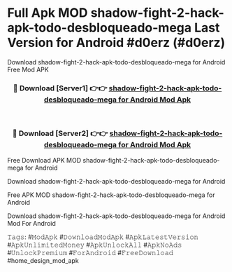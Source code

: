 # Full Apk MOD shadow-fight-2-hack-apk-todo-desbloqueado-mega Last Version for Android #d0erz (#d0erz)
Download shadow-fight-2-hack-apk-todo-desbloqueado-mega for Android Free Mod APK

<div align="center">
<h3>🔴 Download [Server1] 👉👉 <a href="https://app.mediaupload.pro?title=shadow-fight-2-hack-apk-todo-desbloqueado-mega&ref=15F">shadow-fight-2-hack-apk-todo-desbloqueado-mega for Android Mod Apk</a></h3><br>

<h3>🔴 Download [Server2] 👉👉 <a href="https://app.mediaupload.pro?title=shadow-fight-2-hack-apk-todo-desbloqueado-mega&ref=15F">shadow-fight-2-hack-apk-todo-desbloqueado-mega for Android Mod Apk</a></h3>
</div>


Free Download APK MOD shadow-fight-2-hack-apk-todo-desbloqueado-mega for Android

Download shadow-fight-2-hack-apk-todo-desbloqueado-mega for Android 

Free APK MOD shadow-fight-2-hack-apk-todo-desbloqueado-mega for Android 

Download shadow-fight-2-hack-apk-todo-desbloqueado-mega for Android Mod For Android

𝚃𝚊𝚐𝚜: #𝙼𝚘𝚍𝙰𝚙𝚔 #𝙳𝚘𝚠𝚗𝚕𝚘𝚊𝚍𝙼𝚘𝚍𝙰𝚙𝚔 #𝙰𝚙𝚔𝙻𝚊𝚝𝚎𝚜𝚝𝚅𝚎𝚛𝚜𝚒𝚘𝚗 #𝙰𝚙𝚔𝚄𝚗𝚕𝚒𝚖𝚒𝚝𝚎𝚍𝙼𝚘𝚗𝚎𝚢 #𝙰𝚙𝚔𝚄𝚗𝚕𝚘𝚌𝚔𝙰𝚕𝚕 #𝙰𝚙𝚔𝙽𝚘𝙰𝚍𝚜 #𝚄𝚗𝚕𝚘𝚌𝚔𝙿𝚛𝚎𝚖𝚒𝚞𝚖 #𝙵𝚘𝚛𝙰𝚗𝚍𝚛𝚘𝚒𝚍 #𝙵𝚛𝚎𝚎𝙳𝚘𝚠𝚗𝚕𝚘𝚊𝚍 #home_design_mod_apk